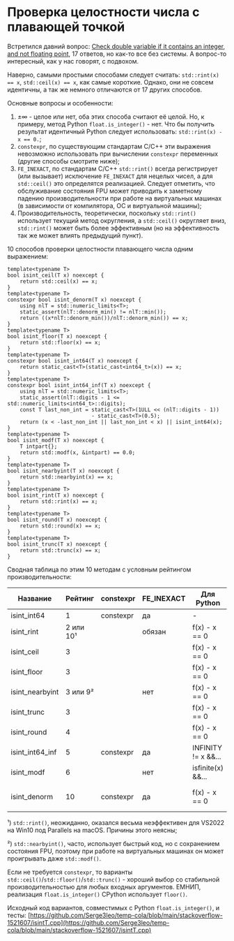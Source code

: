 # Проверка целостности числа с плавающей точкой

Встретился давний вопрос:
[Check double variable if it contains an integer, and not floating point](https://stackoverflow.com/q/1521607/8585880),
17 ответов, но как-то все без системы. А вопрос-то интересный, как у нас 
говорят, с подвохом.

Наверно, самыми простыми способами следует считать: 
`std::rint(x) == x`, `std::ceil(x) == x`, как самые короткие. Однако, они 
не совсем идентичны, а так же немного отличаются от 17 других 
способов.

Основные вопросы и особенности:
1. ±∞ - целое или нет, оба этих способа считают её целой. Но, к примеру,
   метод Python `float.is_integer()` - нет. Что бы получить результат
   идентичный Python следует использовать: `std::rint(x) - x == 0.`;
2. `constexpr`, по существующим стандартам C/C++ эти выражения невозможно
   использовать при вычислении `constexpr` переменных (другие способы
   смотрите ниже);
3. `FE_INEXACT`, по стандартам C/C++ `std::rint()` всегда регистрирует
   (или вызывает) исключение `FE_INEXACT` для нецелых чисел, а для 
   `std::ceil()` это определятся реализацией. Следует отметить, что
   обслуживание состояния FPU может приводить к заметному падению
   производительности при работе на виртуальных машинах (в зависимости от
   компилятора, ОС и виртуальной машины);
4. Производительность, теоретически, поскольку `std::rint()` использует
   текущий метод округления, а `std::ceil()` округляет вниз, `std::rint()`
   может быть более эффективным (но на эффективность так же может влиять
   предыдущий пункт). 

10 способов проверки целостности плавающего числа одним выражением:
```
template<typename T>
bool isint_ceil(T x) noexcept {
    return std::ceil(x) == x;
}
template<typename T>
constexpr bool isint_denorm(T x) noexcept {
    using nlT = std::numeric_limits<T>;
    static_assert(nlT::denorm_min() != nlT::min());
    return ((x*nlT::denorm_min())/nlT::denorm_min()) == x;
}
template<typename T>
bool isint_floor(T x) noexcept {
    return std::floor(x) == x;
}
template<typename T>
constexpr bool isint_int64(T x) noexcept {
    return static_cast<T>(static_cast<int64_t>(x)) == x;
}
template<typename T>
constexpr bool isint_int64_inf(T x) noexcept {
    using nlT = std::numeric_limits<T>;
    static_assert(nlT::digits - 1 <= std::numeric_limits<int64_t>::digits);
    const T last_non_int = static_cast<T>(1ULL << (nlT::digits - 1))
                           - static_cast<T>(0.5);
    return (x < -last_non_int || last_non_int < x) || isint_int64(x);
}
template<typename T>
bool isint_modf(T x) noexcept {
    T intpart{};
    return std::modf(x, &intpart) == 0.0;
}
template<typename T>
bool isint_nearbyint(T x) noexcept {
    return std::nearbyint(x) == x;
}
template<typename T>
bool isint_rint(T x) noexcept {
    return std::rint(x) == x;
}
template<typename T>
bool isint_round(T x) noexcept {
    return std::round(x) == x;
}
template<typename T>
bool isint_trunc(T x) noexcept {
    return std::trunc(x) == x;
}
```

Сводная таблица по этим 10 методам с условным рейтингом производительности:

 Название       | Рейтинг   | constexpr | FE_INEXACT | Для Python          | Примечания
----------------|-----------|-----------|------------|---------------------|-----------------------------------
isint_int64     | 1         | constexpr | да         | -                   | -2<sup>63</sup>..2<sup>63</sup>-1
isint_rint      | 2 или 10¹ |           | обязан     | f(x) - x == 0       |
isint_ceil      | 3         |           |            | f(x) - x == 0       |
isint_floor     | 3         |           |            | f(x) - x == 0       |
isint_nearbyint | 3 или 9²  |           | нет        | f(x) - x == 0       |
isint_trunc     | 3         |           |            | f(x) - x == 0       |
isint_round     | 4         |           |            | f(x) - x == 0       |
isint_int64_inf | 5         | constexpr | да         | INFINITY != x &&... | Максимум binary80
isint_modf      | 6         |           | нет        | isfinite(x) &&...   |
isint_denorm    | 10        | constexpr | да         | f(x) - x == 0       | Любые ISO/IEC 60559

¹) `std::rint()`, неожиданно, оказался весьма неэффективен для VS2022 
на Win10 под Parallels на macOS. Причины этого неясны;

²) `std::nearbyint()`, часто, использует быстрый код, но с сохранением 
состояния FPU, поэтому при работе на виртуальных машинах он может 
проигрывать даже `std::modf()`.

Если не требуется `constexpr`, то варианты 
`std::ceil()`/`std::floor()`/`std::trunc()` - хороший выбор со стабильной 
производительностью для любых входных аргументов. ЕМНИП, реализация 
`float.is_integer()` CPython использует `floor()`.

Исходный код вариантов, совместимых с Python `float.is_integer()`, и тесты:
[https://github.com/Serge3leo/temp-cola/blob/main/stackoverflow-1521607/isintT.cpp](https://github.com/Serge3leo/temp-cola/blob/main/stackoverflow-1521607/isintT.cpp)


